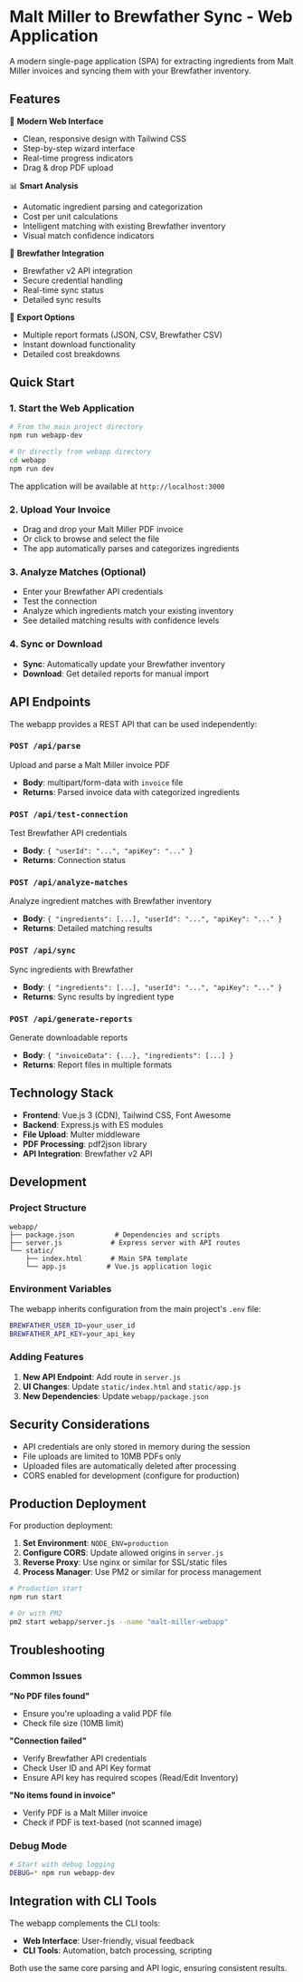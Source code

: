 # Malt Miller to Brewfather Sync - Web Application

A modern single-page application (SPA) for extracting ingredients from Malt Miller invoices and syncing them with your Brewfather inventory.

## Features

🎯 **Modern Web Interface**
- Clean, responsive design with Tailwind CSS
- Step-by-step wizard interface
- Real-time progress indicators
- Drag & drop PDF upload

📊 **Smart Analysis**
- Automatic ingredient parsing and categorization
- Cost per unit calculations
- Intelligent matching with existing Brewfather inventory
- Visual match confidence indicators

🔗 **Brewfather Integration**
- Brewfather v2 API integration
- Secure credential handling
- Real-time sync status
- Detailed sync results

📁 **Export Options**
- Multiple report formats (JSON, CSV, Brewfather CSV)
- Instant download functionality
- Detailed cost breakdowns

## Quick Start

### 1. Start the Web Application
```bash
# From the main project directory
npm run webapp-dev

# Or directly from webapp directory
cd webapp
npm run dev
```

The application will be available at `http://localhost:3000`

### 2. Upload Your Invoice
- Drag and drop your Malt Miller PDF invoice
- Or click to browse and select the file
- The app automatically parses and categorizes ingredients

### 3. Analyze Matches (Optional)
- Enter your Brewfather API credentials
- Test the connection
- Analyze which ingredients match your existing inventory
- See detailed matching results with confidence levels

### 4. Sync or Download
- **Sync**: Automatically update your Brewfather inventory
- **Download**: Get detailed reports for manual import

## API Endpoints

The webapp provides a REST API that can be used independently:

### `POST /api/parse`
Upload and parse a Malt Miller invoice PDF
- **Body**: multipart/form-data with `invoice` file
- **Returns**: Parsed invoice data with categorized ingredients

### `POST /api/test-connection`
Test Brewfather API credentials
- **Body**: `{ "userId": "...", "apiKey": "..." }`
- **Returns**: Connection status

### `POST /api/analyze-matches`
Analyze ingredient matches with Brewfather inventory
- **Body**: `{ "ingredients": [...], "userId": "...", "apiKey": "..." }`
- **Returns**: Detailed matching results

### `POST /api/sync`
Sync ingredients with Brewfather
- **Body**: `{ "ingredients": [...], "userId": "...", "apiKey": "..." }`
- **Returns**: Sync results by ingredient type

### `POST /api/generate-reports`
Generate downloadable reports
- **Body**: `{ "invoiceData": {...}, "ingredients": [...] }`
- **Returns**: Report files in multiple formats

## Technology Stack

- **Frontend**: Vue.js 3 (CDN), Tailwind CSS, Font Awesome
- **Backend**: Express.js with ES modules
- **File Upload**: Multer middleware
- **PDF Processing**: pdf2json library
- **API Integration**: Brewfather v2 API

## Development

### Project Structure
```
webapp/
├── package.json          # Dependencies and scripts
├── server.js            # Express server with API routes
└── static/
    ├── index.html       # Main SPA template
    └── app.js          # Vue.js application logic
```

### Environment Variables
The webapp inherits configuration from the main project's `.env` file:
```bash
BREWFATHER_USER_ID=your_user_id
BREWFATHER_API_KEY=your_api_key
```

### Adding Features
1. **New API Endpoint**: Add route in `server.js`
2. **UI Changes**: Update `static/index.html` and `static/app.js`
3. **New Dependencies**: Update `webapp/package.json`

## Security Considerations

- API credentials are only stored in memory during the session
- File uploads are limited to 10MB PDFs only
- Uploaded files are automatically deleted after processing
- CORS enabled for development (configure for production)

## Production Deployment

For production deployment:

1. **Set Environment**: `NODE_ENV=production`
2. **Configure CORS**: Update allowed origins in `server.js`
3. **Reverse Proxy**: Use nginx or similar for SSL/static files
4. **Process Manager**: Use PM2 or similar for process management

```bash
# Production start
npm run start

# Or with PM2
pm2 start webapp/server.js --name "malt-miller-webapp"
```

## Troubleshooting

### Common Issues

**"No PDF files found"**
- Ensure you're uploading a valid PDF file
- Check file size (10MB limit)

**"Connection failed"**
- Verify Brewfather API credentials
- Check User ID and API Key format
- Ensure API key has required scopes (Read/Edit Inventory)

**"No items found in invoice"**
- Verify PDF is a Malt Miller invoice
- Check if PDF is text-based (not scanned image)

### Debug Mode
```bash
# Start with debug logging
DEBUG=* npm run webapp-dev
```

## Integration with CLI Tools

The webapp complements the CLI tools:

- **Web Interface**: User-friendly, visual feedback
- **CLI Tools**: Automation, batch processing, scripting

Both use the same core parsing and API logic, ensuring consistent results.
